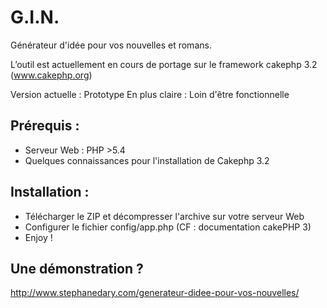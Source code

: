# G.I.N.
Générateur d'idée pour vos nouvelles et romans.

L’outil est actuellement en cours de portage sur le framework cakephp 3.2 (www.cakephp.org)

Version actuelle : Prototype
En plus claire : Loin d'être fonctionnelle

## Prérequis : 
- Serveur Web : PHP >5.4
- Quelques connaissances pour l'installation de Cakephp 3.2

## Installation : 
- Télécharger le ZIP et décompresser l'archive sur votre serveur Web
- Configurer le fichier config/app.php (CF : documentation cakePHP 3)
- Enjoy !

## Une démonstration ?
http://www.stephanedary.com/generateur-didee-pour-vos-nouvelles/
